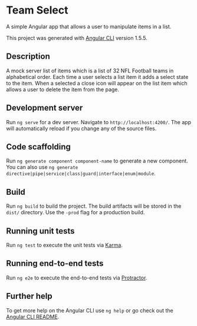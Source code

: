 # Team Select

A simple Angular app that allows a user to manipulate items in a list.

This project was generated with [Angular CLI](https://github.com/angular/angular-cli) version 1.5.5.

## Description

A mock server list of items which is a list of 32 NFL Football teams in alphabetical order.  Each time a user selects a list item it adds a select state to the item.  When a selected a close icon will appear on the list item which allows a user to delete the item from the page.

## Development server

Run `ng serve` for a dev server. Navigate to `http://localhost:4200/`. The app will automatically reload if you change any of the source files.

## Code scaffolding

Run `ng generate component component-name` to generate a new component. You can also use `ng generate directive|pipe|service|class|guard|interface|enum|module`.

## Build

Run `ng build` to build the project. The build artifacts will be stored in the `dist/` directory. Use the `-prod` flag for a production build.

## Running unit tests

Run `ng test` to execute the unit tests via [Karma](https://karma-runner.github.io).

## Running end-to-end tests

Run `ng e2e` to execute the end-to-end tests via [Protractor](http://www.protractortest.org/).

## Further help

To get more help on the Angular CLI use `ng help` or go check out the [Angular CLI README](https://github.com/angular/angular-cli/blob/master/README.md).
